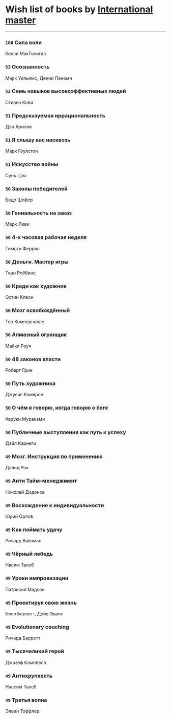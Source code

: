 # Wish list of books by [International master](http://vk.com/id74140988)
---

### `100` Сила воли
Келли МакГонигал

### `53` Осознанность
Марк Уильямс, Денни Пенман

### `52` Семь навыков высокоэффективных людей
Стивен Кови

### `51` Предсказуемая иррациональность
Дэн Ариэли

### `51` Я слышу вас насквозь
Марк Гоулстон

### `51` Искусство войны
Сунь Цзы

### `50` Законы победителей
Бодо Шефер

### `50` Гениальность на заказ
Марк Леви

### `50` 4-х часовая рабочая неделя
Тимоти Феррис

### `50` Деньги. Мастер игры
Тони Роббинс

### `50` Кради как художник
Остин Клеон

### `50` Мозг освобождённый
Тео Компернолле

### `50` Алмазный огранщик
Майкл Роуч

### `50` 48 законов власти
Роберт Грин

### `50` Путь художника
Джулия Кэмерон

### `50` О чём я говорю, когда говорю о беге
Харуки Мураками

### `50` Публичные выступления как путь к успеху
Дэйл Карнеги

### `49` Мозг. Инструкция по применению
Дэвид Рок

### `49` Анти Тайм-менеджмент
Николай Додонов

### `49` Восхождение к индивидуальности
Юрий Орлов

### `49` Как поймать удачу
Ричард Вайзман

### `49` Чёрный лебедь
Насим Талеб

### `49` Уроки импровизации
Патрисия Мэдсон

### `49` Проектируя свою жизнь
Билл Бернетт, Дэйв Эванс

### `49` Evolutionary couching
Ричард Барретт

### `49` Тысячеликий герой
Джозеф Кэмпбелл

### `49` Антихрупкость
Нассим Талеб

### `49` Третья волна
Элвин Тоффлер

